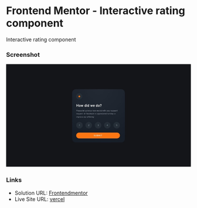 # Frontend Mentor - Interactive rating component

Interactive rating component

### Screenshot

![](./src/res/rating.jpg)

### Links

- Solution URL: [Frontendmentor](https://www.frontendmentor.io/solutions/react-interactive-rating-component-solution-CbEwv35tN6)
- Live Site URL: [vercel](https://reating-card.vercel.app/)
